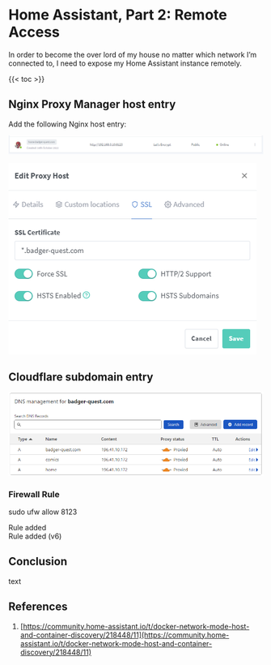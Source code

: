 # Home Assistant, Part 2: Remote Access

In order to become the over lord of my house no matter which network I’m connected to, I need to expose my Home Assistant instance remotely.

{{< toc >}}

## Nginx Proxy Manager host entry

Add the following Nginx host entry:

![NGINX Host Entry](./home-assistant-2-remote-access-images/13729793.png)

![NGINX Host Entry Detail](./home-assistant-2-remote-access-images/13664257.png)

## Cloudflare subdomain entry

![Cloudflare Subdomain Entry](./home-assistant-2-remote-access-images/13828097.png)

### Firewall Rule

sudo ufw allow 8123

Rule added  
Rule added (v6)

## Conclusion

text

## References

1. [https://community.home-assistant.io/t/docker-network-mode-host-and-container-discovery/218448/11](https://community.home-assistant.io/t/docker-network-mode-host-and-container-discovery/218448/11)
